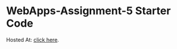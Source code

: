 # WebApps-Assignment-5 Starter Code
Hosted At: [click here](https://44-563-web-apps-f22.github.io/44563-webapps-assignment-5-ChinthakayalaShruthi/insects.html).
